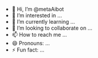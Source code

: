 - 👋 Hi, I’m @metaAibot
- 👀 I’m interested in ...
- 🌱 I’m currently learning ...
- 💞️ I’m looking to collaborate on ...
- 📫 How to reach me ...
- 😄 Pronouns: ...
- ⚡ Fun fact: ...

<!---
metaAibot/metaAibot is a ✨ special ✨ repository because its `README.md` (this file) appears on your GitHub profile.
You can click the Preview link to take a look at your changes.
--->
